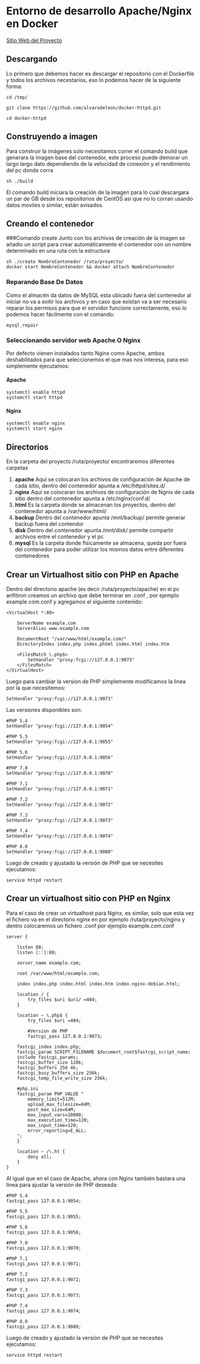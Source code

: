 # Entorno de desarrollo Apache/Nginx en Docker

[Sitio Web del Proyecto](https://www.alvarodeleon.net/entorno-de-desarrollo-apache-nginx-en-docker/)

## Descargando
Lo primero que debemos hacer es descargar el repositorio con el Dockerfile y todos los archivos necestarios, eso lo podemos hacer de la siguiente forma:
```
cd /tmp/

git clone https://github.com/alvarodeleon/docker-httpd.git

cd docker-httpd
```

## Construyendo a imagen
Para construir la imágenes solo necesitamos correr el comando bulid que generara la imagen base del contenedor, este proceso puede demorar un largo largo dato dependiendo de la velocidad de conexión y el rendimiento del pc donde corra
```
sh ./build
```
El comando build iniciara la creación de la imagen para lo cual descargara un par de GB desde los repositorios de CentOS asi que no lo corran usando datos moviles o similar, están avisados.

## Creando el contenedor

###Comando create
Junto con los archivos de creación de la imagen se añadio un script para crear automáticamente el contenedor con un nombre determinado en una ruta con la estructura
```
sh ./create NombreContenedor /ruta/proyecto/
docker start NombreContenedor && docker attach NombreContenedor
```
### Reparando Base De Datos
Como el almacén da datos de MySQL esta ubicado fuera del contenedor al iniciar no va a exitir los archivos y en caso que existan va a ser necesario reparar los permisos para que el servidor funcione correctamente, eso lo podemos hacer fácilmente con el comando:
```
mysql_repair
```
### Seleccionando servidor web Apache O Nginx
Por defecto vienen instalados tanto Nginx como Apache, ambos deshabilitados para que seleccionemos el que mas nos interesa, para eso simplemente ejecutamos:

#### Apache
```
systemctl enable httpd
systemctl start httpd
```

#### Nginx
```
systemctl enable nginx
systemctl start nginx
```
## Directorios
En la carpeta del proyecto /ruta/proyecto/ encontraremos diferentes carpetas

1. **apache** Aquí se colocaran los archivos de configuración de Apache de cada sitio, dentro del contenedor apunta a /etc/httpd/sites.d/
2. **nginx** Aquí se colocaran los archivos de configuración de Ngnix de cada sitio dentro del contenedor apunta a /etc/nginx/conf.d/
3. **html** Es la carpeta donde se almacenan los proyectos, dentro del contenedor apunta a /var/www/html/
4. **backup** Dentro del contenedor apunta /mnt/backup/ permite generar backup fuera del contendor
5. **disk** Dentro del contenedor apunta /mnt/disk/ permite compartir archivos entre el contenedor y el pc
6. **mysql** Es la carpeta donde físicamente se almacena, queda por fuera del contenedor para poder utilizar los mismos datos entre diferentes contenedores

## Crear un Virtualhost sitio con PHP en Apache
Dentro del directorio apache (es decir /ruta/proyecto/apache) en el pc anfitiron creamos un archivo que debe terminar en .conf , por ejemplo example.com.conf y agregamos el siguiente contenido:
```
<VirtualHost *:80>

	ServerName example.com
	ServerAlias www.example.com

	DocumentRoot "/var/www/html/example.com/"
	DirectoryIndex index.php index.phtml index.html index.htm

	<FilesMatch \.php$>
		SetHandler "proxy:fcgi://127.0.0.1:9073"
	</FilesMatch>
</VirtualHost>
```
Luego para cambiar la version de PHP simplemente modificamos la linea por la que necesitemos:
```
SetHandler "proxy:fcgi://127.0.0.1:9073"
```
Las versiones disponibles son:
```
#PHP 5.4
SetHandler "proxy:fcgi://127.0.0.1:9054"

#PHP 5.5
SetHandler "proxy:fcgi://127.0.0.1:9055"

#PHP 5.6
SetHandler "proxy:fcgi://127.0.0.1:9056"

#PHP 7.0
SetHandler "proxy:fcgi://127.0.0.1:9070"

#PHP 7.1
SetHandler "proxy:fcgi://127.0.0.1:9071"

#PHP 7.2
SetHandler "proxy:fcgi://127.0.0.1:9072"

#PHP 7.3
SetHandler "proxy:fcgi://127.0.0.1:9073"

#PHP 7.4
SetHandler "proxy:fcgi://127.0.0.1:9074"

#PHP 8.0
SetHandler "proxy:fcgi://127.0.0.1:9080"

```
Luego de creado y ajustado la versión de PHP que se necesites ejecutamos:
```
service httpd restart
```

## Crear un virtualhost sitio con PHP en Nginx
Para el caso de crear un virtualhost para Nginx, es similar, solo que esta vez el fichero va en el directorio nginx en por ejemplo /ruta/proyecto/nginx y dentro colocaremos un fichero .conf por ejemplo example.com.conf
```
server {

	listen 80;
	listen [::]:80;

	server_name example.com;

	root /var/www/html/example.com;
	
	index index.php index.html index.htm index.nginx-debian.html;

	location / {
		try_files $uri $uri/ =404;
	}

	location ~ \.php$ {
		try_files $uri =404;

		#Version de PHP
		fastcgi_pass 127.0.0.1:9073;

	fastcgi_index index.php;
	fastcgi_param SCRIPT_FILENAME $document_root$fastcgi_script_name;
	include fastcgi_params;
	fastcgi_buffer_size 128k;
	fastcgi_buffers 256 4k;
	fastcgi_busy_buffers_size 256k;
	fastcgi_temp_file_write_size 256k;

	#php.ini
	fastcgi_param PHP_VALUE "
		memory_limit=512M;
		upload_max_filesize=64M;
		post_max_size=64M;
		max_input_vars=10000;
		max_execution_time=120;
		max_input_time=120;
		error_reporting=E_ALL;
	";
	}

	location ~ /\.ht {
		deny all;
	}
}
```
Al igual que en el caso de Apache, ahora con Nginx también bastara una linea para ajustar la versión de PHP deseada:
```
#PHP 5.4
fastcgi_pass 127.0.0.1:9054;

#PHP 5.5
fastcgi_pass 127.0.0.1:9055;

#PHP 5.6
fastcgi_pass 127.0.0.1:9056;

#PHP 7.0
fastcgi_pass 127.0.0.1:9070;

#PHP 7.1
fastcgi_pass 127.0.0.1:9071;

#PHP 7.2
fastcgi_pass 127.0.0.1:9072;

#PHP 7.3
fastcgi_pass 127.0.0.1:9073;

#PHP 7.4
fastcgi_pass 127.0.0.1:9074;

#PHP 8.0
fastcgi_pass 127.0.0.1:9080;
```
Luego de creado y ajustado la versión de PHP que se necesites ejecutamos:
```
service httpd restart
```

